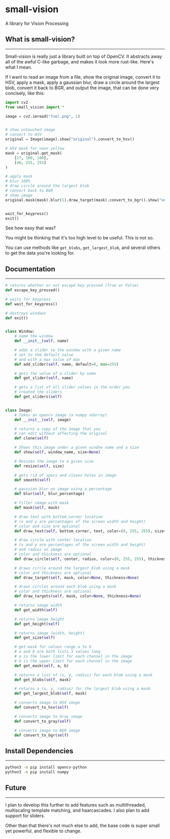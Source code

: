 # small-vision
A library for Vision Processing

## What is small-vision?
---

Small-vision is really just a library built on top of OpenCV. It abstracts away all of the awful C-like garbage, and makes it look more rust-like. Here's what I mean.

If I want to read an image from a file, show the original image, convert it to HSV, apply a mask, apply a gaussian blur, draw a circle around the largest blob, convert it back to BGR, and output the image, that can be done very concisely, like this:
```python
import cv2
from small_vision import *

image = cv2.imread("fuel.png", 1)


# show untouched image
# convert to HSV
original = Image(image).show("original").convert_to_hsv()

# HSV mask for neon yellow
mask = original.get_mask(
    [27, 100, 100],
    [40, 255, 255]
)

# apply mask
# blur 100%
# draw circle around the largest blob
# convert back to BGR
# show image
original.mask(mask).blur(1).draw_target(mask).convert_to_bgr().show("output")


wait_for_keypress()
exit()
```

See how easy that was?


You might be thinking that it's too high level to be useful. This is not so.

You can use methods like `get_blobs`, `get_largest_blob`, and several others to get the data you're looking for.

## Documentation
---

```python
# returns whether or not escape key pressed (True or False)
def escape_key_pressed()

# waits for keypress
def wait_for_keypress()

# destroys windows
def exit()


class Window:
    # name the window
    def __init__(self, name)

    # adds a slider to the window with a given name
    # set to the default value
    # and with a max value of max
    def add_slider(self, name, default=0, max=255)

    # gets the value of a slider by name
    def get_slider(self, name)

    # gets a list of all slider values in the order you
    # created the sliders
    def get_sliders(self)


class Image:    
    # Takes an opencv image (a numpy ndarray)
    def __init__(self, image)

    # returns a copy of the image that you
    # can edit without affecting the original
    def clone(self)

    # Shows this image under a given window name and a size
    def show(self, window_name, size=None)

    # Resizes the image to a given size
    def resize(self, size)

    # gets rid of specs and closes holes in image
    def smooth(self)

    # gaussian blur on image using a percentage
    def blur(self, blur_percentage)

    # filter image with mask
    def mask(self, mask)

    # draw text with bottom_corner location
    # (x and y are percentages of the screen width and height)
    # color and size are optional
    def draw_text(self, bottom_corner, text, color=(0, 255, 255), size=1)

    # draw circle with center location
    # (x and y are percentages of the screen width and height)
    # and radius on image
    # color and thickness are optional
    def draw_circle(self, center, radius, color=(0, 255, 255), thickness=10)

    # draws circle around the largest blob using a mask
    # color and thickness are optional
    def draw_target(self, mask, color=None, thickness=None)

    # draws circles around each blob using a mask
    # color and thickness are optional
    def draw_targets(self, mask, color=None, thickness=None)

    # returns image width
    def get_width(self)

    # returns image height
    def get_height(self)

    # returns image (width, height)
    def get_size(self)

    # get mask for values range a to b
    # a and b are both lists 3 values long
    # a is the lower limit for each channel in the image
    # b is the upper limit for each channel in the image
    def get_mask(self, a, b)

    # returns a list of (x, y, radius) for each blob using a mask
    def get_blobs(self, mask)

    # returns a (x, y, radius) for the largest blob using a mask
    def get_largest_blob(self, mask)

    # converts image to HSV image
    def convert_to_hsv(self)

    # converts image to Gray image
    def convert_to_gray(self)

    # converts image to BGR image
    def convert_to_bgr(self)
```

## Install Dependencies
---
```bash
python3 -m pip install opencv-python
python3 -m pip install numpy
```

## Future
---
I plan to develop this further to add features such as multithreaded, multiscaling template matching, and haarcascades. I also plan to add support for sliders.

Other than that there's not much else to add, the base code is super small yet powerful, and flexible to change.

